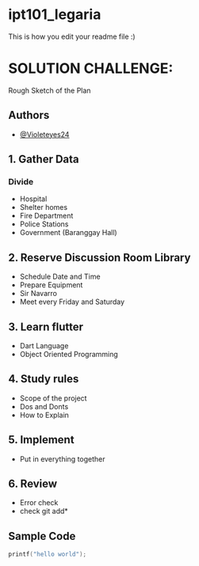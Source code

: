 # ipt101_legaria
This is how you edit your readme file :)

# SOLUTION CHALLENGE: 
Rough Sketch of the Plan

## Authors
   - [@Violeteyes24](https://github.com/Violeteyes24)

## 1. Gather Data

### Divide
- Hospital
- Shelter homes
- Fire Department
- Police Stations
- Government (Baranggay Hall)

## 2. Reserve Discussion Room Library
- Schedule Date and Time
- Prepare Equipment
- Sir Navarro
- Meet every Friday and Saturday 

## 3. Learn flutter
- Dart Language
- Object Oriented Programming

## 4. Study rules
- Scope of the project
- Dos and Donts
- How to Explain

## 5. Implement 
- Put in everything together

## 6. Review
- Error check
- check git add*

## Sample Code

```c
printf("hello world");
```

